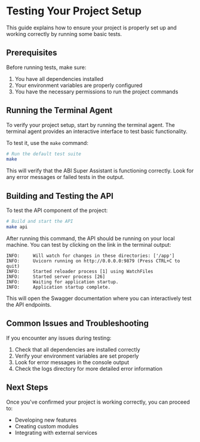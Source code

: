 # Testing Your Project Setup

This guide explains how to ensure your project is properly set up and working correctly by running some basic tests.

## Prerequisites

Before running tests, make sure:

1. You have all dependencies installed
2. Your environment variables are properly configured
3. You have the necessary permissions to run the project commands

## Running the Terminal Agent

To verify your project setup, start by running the terminal agent. The terminal agent provides an interactive interface to test basic functionality.

To test it, use the `make` command:

```bash
# Run the default test suite
make
```

This will verify that the ABI Super Assistant is functioning correctly. Look for any error messages or failed tests in the output.

## Building and Testing the API

To test the API component of the project:

```bash
# Build and start the API
make api
```

After running this command, the API should be running on your local machine. You can test by clicking on the link in the terminal output:

```
INFO:     Will watch for changes in these directories: ['/app']
INFO:     Uvicorn running on http://0.0.0.0:9879 (Press CTRL+C to quit)
INFO:     Started reloader process [1] using WatchFiles
INFO:     Started server process [26]
INFO:     Waiting for application startup.
INFO:     Application startup complete.
```

This will open the Swagger documentation where you can interactively test the API endpoints.

## Common Issues and Troubleshooting

If you encounter any issues during testing:

1. Check that all dependencies are installed correctly
2. Verify your environment variables are set properly
3. Look for error messages in the console output
4. Check the logs directory for more detailed error information

## Next Steps

Once you've confirmed your project is working correctly, you can proceed to:

- Developing new features
- Creating custom modules
- Integrating with external services
```
